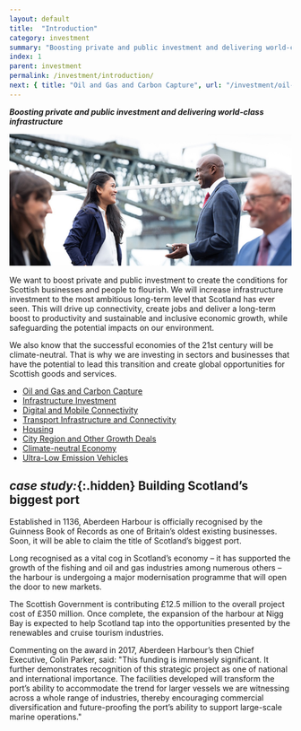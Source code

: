 ```yaml
---
layout: default
title:  "Introduction"
category: investment
summary: "Boosting private and public investment and delivering world-class infrastructure"
index: 1
parent: investment
permalink: /investment/introduction/
next: { title: "Oil and Gas and Carbon Capture", url: "/investment/oil-and-gas-carbon-capture/" }
---
```

***Boosting private and public investment and delivering world-class infrastructure***

![A photograph of business people talking together in Glasgow.](/assets/images/pageimages/Investment.6.jpg)  

We want to boost private and public investment to create the conditions for Scottish businesses and people to flourish. We will increase infrastructure investment to the most ambitious long-term level that Scotland has ever seen.  This will drive up connectivity, create jobs and deliver a long-term boost to productivity and sustainable and inclusive economic growth, while safeguarding the potential impacts on our environment.  

We also know that the successful economies of the 21st century will be climate-neutral. That is why we are investing in sectors and businesses that have the potential to lead this transition and create global opportunities for Scottish goods and services.  

* [Oil and Gas and Carbon Capture](/investment/oil-and-gas-carbon-capture/)
* [Infrastructure Investment](/investment/infrastructure/)
* [Digital and Mobile Connectivity](/investment/digital-mobile-connectivity/)
* [Transport Infrastructure and Connectivity](/investment/transport-infrastructure/)
* [Housing](/investment/housing/)
* [City Region and Other Growth Deals](/investment/city-region-deals/)
* [Climate-neutral Economy](/investment/climate-neutral-economy/)
* [Ultra-Low Emission Vehicles](/investment/ultra-low-emission-vehicles/)

<div class="case-study" markdown="1">

## *case study:*{:.hidden} Building Scotland’s biggest port

Established in 1136, Aberdeen Harbour is officially recognised by the Guinness Book of Records as one of Britain’s oldest existing businesses. Soon, it will be able to claim the title of Scotland’s biggest port.  

Long recognised as a vital cog in Scotland’s economy – it has supported the growth of the fishing and oil and gas industries among numerous others – the harbour is undergoing a major modernisation programme that will open the door to new markets.  

The Scottish Government is contributing £12.5 million to the overall project cost of £350 million. Once complete, the expansion of the harbour at Nigg Bay is expected to help Scotland tap into the opportunities presented by the renewables and cruise tourism industries.  

Commenting on the award in 2017, Aberdeen Harbour’s then Chief Executive, Colin Parker, said: "This funding is immensely significant. It further demonstrates recognition of this strategic project as one of national and international importance. The facilities developed will transform the port’s ability to accommodate the trend for larger vessels we are witnessing across a whole range of industries, thereby encouraging commercial diversification and future-proofing the port’s ability to support large-scale marine operations."  
</div>
